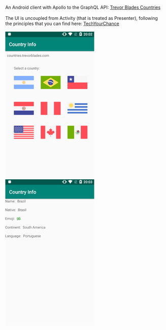 An Android client with Apollo to the GraphQL API: <a href="https://countries.trevorblades.com/">Trevor Blades Countries</a>
<br><br>
The UI is uncoupled from Activity (that is treated as Presenter), following the principles that you can find here: <a href="https://www.techyourchance.com/"> TechYourChance</a>
<br><br>
<img src="/screenshot/01.png" width="280">
<img src="/screenshot/02.png" width="280">
